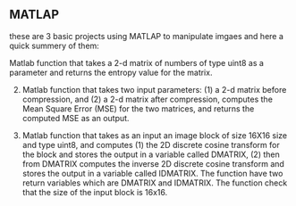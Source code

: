 ## MATLAP 

these are 3 basic projects using MATLAP to manipulate imgaes and here a quick summery of them:

Matlab function that takes a 2-d matrix of numbers of type uint8 as a parameter and
returns the entropy value for the matrix.

2. Matlab function that takes two input parameters: (1) a 2-d matrix before compression,
and (2) a 2-d matrix after compression, computes the Mean Square Error (MSE) for the two
matrices, and returns the computed MSE as an output.

4. Matlab function that takes as an input an image block of size 16X16 size and type uint8,
and computes (1) the 2D discrete cosine transform for the block and stores the output in a
variable called DMATRIX, (2) then from DMATRIX computes the inverse 2D discrete cosine
transform and stores the output in a variable called IDMATRIX. The function have two
return variables which are DMATRIX and IDMATRIX. The function check that the size of the
input block is 16x16.
